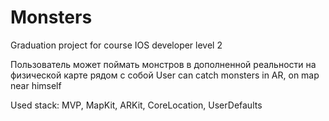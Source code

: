 # Monsters
Graduation project for course IOS developer level 2

Пользователь может поймать монстров в дополненной реальности на физической карте рядом с собой
User can catch monsters in AR, on map near himself

Used stack: MVP, MapKit, ARKit, CoreLocation, UserDefaults
